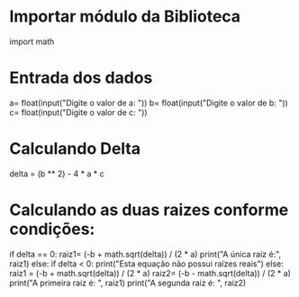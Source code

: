 # Importar módulo da Biblioteca
import math
# Entrada dos dados
a= float(input("Digite o valor de a: "))
b= float(input("Digite o valor de b: "))
c= float(input("Digite o valor de c: "))

# Calculando Delta
delta = (b ** 2) - 4 * a * c

# Calculando as duas raizes conforme condições:
if delta == 0:
    raiz1= (-b + math.sqrt(delta)) / (2 * a)
    print("A única raiz é:", raiz1)
else:
    if delta < 0:
        print("Esta equação não possui raízes reais")
    else:
        raiz1 = (-b + math.sqrt(delta)) / (2 * a)
        raiz2= (-b - math.sqrt(delta)) / (2 * a)
        print("A primeira raiz é: ", raiz1)
        print("A segunda raiz é: ", raiz2)
```
